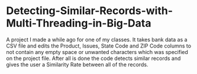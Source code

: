 # Detecting-Similar-Records-with-Multi-Threading-in-Big-Data
A project I made a while ago for one of my classes. It takes bank data as a CSV file
and edits the Product, Issues, State Code and ZIP Code columns to not contain any empty space or unwanted characters which was specified on the project file.
After all is done the code detects similar records and gives the user a Similarity Rate between all of the records.
